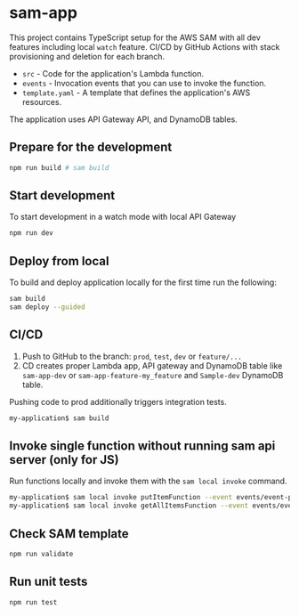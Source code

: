 # sam-app

This project contains TypeScript setup for the AWS SAM with all dev features including local `watch` feature.
CI/CD by GitHub Actions with stack provisioning and deletion for each branch.

- `src` - Code for the application's Lambda function.
- `events` - Invocation events that you can use to invoke the function.
- `template.yaml` - A template that defines the application's AWS resources.

The application uses API Gateway API, and DynamoDB tables.

## Prepare for the development

```bash
npm run build # sam build
```

## Start development

To start development in a watch mode with local API Gateway
```bash
npm run dev
```

## Deploy from local

To build and deploy application locally for the first time run the following:

```bash
sam build
sam deploy --guided
```

## CI/CD

1. Push to GitHub to the branch: `prod`, `test`, `dev` or `feature/...`
2. CD creates proper Lambda app, API gateway and DynamoDB table like `sam-app-dev` or `sam-app-feature-my_feature` and `Sample-dev` DynamoDB table.

Pushing code to prod additionally triggers integration tests.

```bash
my-application$ sam build
```

## Invoke single function without running sam api server (only for JS)

Run functions locally and invoke them with the `sam local invoke` command.

```bash
my-application$ sam local invoke putItemFunction --event events/event-post-item.json
my-application$ sam local invoke getAllItemsFunction --event events/event-get-all-items.json
```

## Check SAM template

```bash
npm run validate
```

## Run unit tests

```bash
npm run test
```